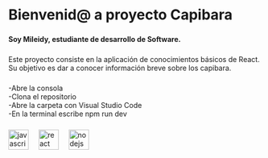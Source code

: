 <h1 align="left">Bienvenid@ a proyecto Capibara</h1>

###

<p align="left"></p>

###

<h4 align="left">Soy Mileidy, estudiante de desarrollo de Software.</h4>

###

<p align="left">Este proyecto consiste en la aplicación de conocimientos básicos de React. Su objetivo es dar a conocer información breve sobre los capibara.</p>

###

<p align="left">-Abre la consola <br>-Clona el repositorio<br>-Abre la carpeta con Visual Studio Code<br>-En la terminal escribe npm run dev</p>

###

<div align="left">
  <img src="https://cdn.jsdelivr.net/gh/devicons/devicon/icons/javascript/javascript-original.svg" height="40" alt="javascript logo"  />
  <img width="12" />
  <img src="https://cdn.jsdelivr.net/gh/devicons/devicon/icons/react/react-original.svg" height="40" alt="react logo"  />
  <img width="12" />
  <img src="https://cdn.jsdelivr.net/gh/devicons/devicon/icons/nodejs/nodejs-original.svg" height="40" alt="nodejs logo"  />
</div>

###
